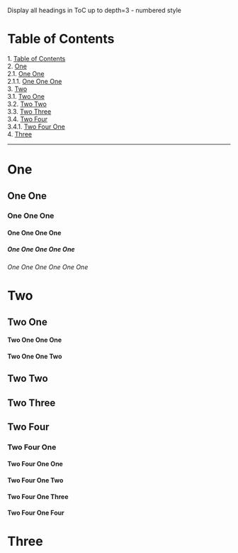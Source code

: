 Display all headings in ToC up to depth=3 - numbered style

# Table of Contents

<!-- !toc (numbered) -->

1\. [Table of Contents](#table-of-contents) <br>
2\. [One](#one) <br>
2.1\. [One One](#one-one) <br>
2.1.1\. [One One One](#one-one-one) <br>
3\. [Two](#two) <br>
3.1\. [Two One](#two-one) <br>
3.2\. [Two Two](#two-two) <br>
3.3\. [Two Three](#two-three) <br>
3.4\. [Two Four](#two-four) <br>
3.4.1\. [Two Four One](#two-four-one) <br>
4\. [Three](#three) <br>

<!-- toc! -->

----

# One

## One One

### One One One

#### One One One One

##### One One One One One

###### One One One One One One

# Two

## Two One

#### Two One One One

#### Two One One Two

## Two Two

## Two Three

## Two Four

### Two Four One

#### Two Four One One

#### Two Four One Two

#### Two Four One Three

#### Two Four One Four

# Three

